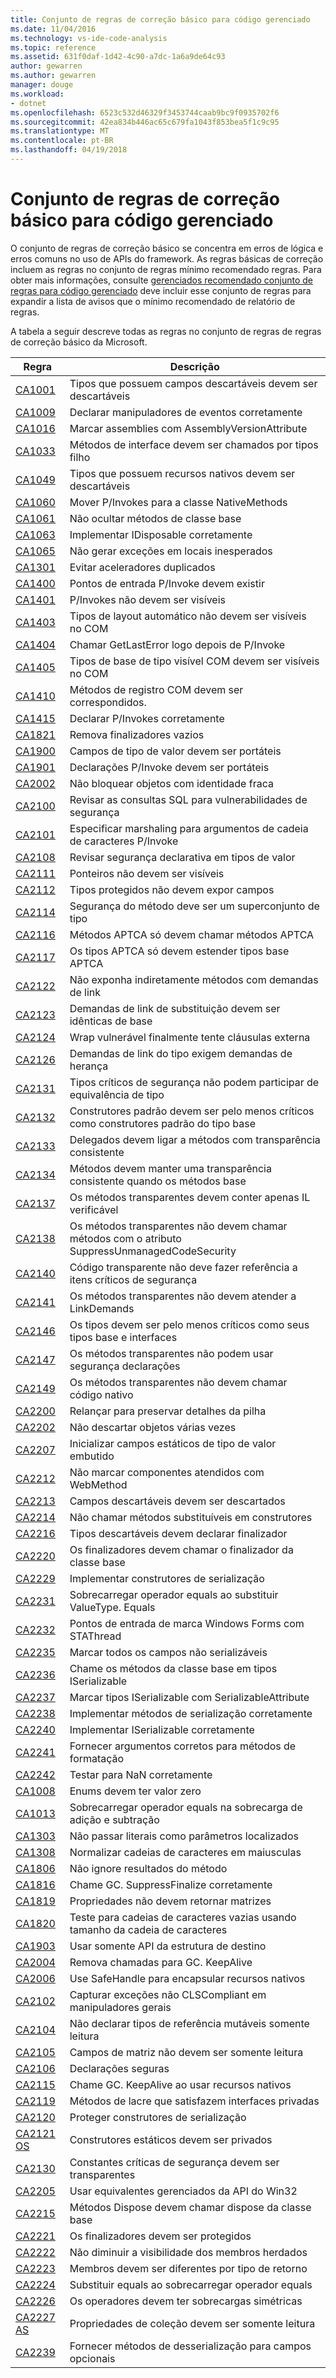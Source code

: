 ```yaml
---
title: Conjunto de regras de correção básico para código gerenciado
ms.date: 11/04/2016
ms.technology: vs-ide-code-analysis
ms.topic: reference
ms.assetid: 631f0daf-1d42-4c90-a7dc-1a6a9de64c93
author: gewarren
ms.author: gewarren
manager: douge
ms.workload:
- dotnet
ms.openlocfilehash: 6523c532d46329f3453744caab9bc9f0935702f6
ms.sourcegitcommit: 42ea834b446ac65c679fa1043f853bea5f1c9c95
ms.translationtype: MT
ms.contentlocale: pt-BR
ms.lasthandoff: 04/19/2018
---
```

# <a name="basic-correctness-rules-rule-set-for-managed-code"></a>Conjunto de regras de correção básico para código gerenciado
O conjunto de regras de correção básico se concentra em erros de lógica e erros comuns no uso de APIs do framework. As regras básicas de correção incluem as regras no conjunto de regras mínimo recomendado regras. Para obter mais informações, consulte [gerenciados recomendado conjunto de regras para código gerenciado](../code-quality/managed-recommended-rules-rule-set-for-managed-code.md) deve incluir esse conjunto de regras para expandir a lista de avisos que o mínimo recomendado de relatório de regras.

 A tabela a seguir descreve todas as regras no conjunto de regras de regras de correção básico da Microsoft.

|Regra|Descrição|
|----------|-----------------|
|[CA1001](../code-quality/ca1001-types-that-own-disposable-fields-should-be-disposable.md)|Tipos que possuem campos descartáveis devem ser descartáveis|
|[CA1009](../code-quality/ca1009-declare-event-handlers-correctly.md)|Declarar manipuladores de eventos corretamente|
|[CA1016](../code-quality/ca1016-mark-assemblies-with-assemblyversionattribute.md)|Marcar assemblies com AssemblyVersionAttribute|
|[CA1033](../code-quality/ca1033-interface-methods-should-be-callable-by-child-types.md)|Métodos de interface devem ser chamados por tipos filho|
|[CA1049](../code-quality/ca1049-types-that-own-native-resources-should-be-disposable.md)|Tipos que possuem recursos nativos devem ser descartáveis|
|[CA1060](../code-quality/ca1060-move-p-invokes-to-nativemethods-class.md)|Mover P/Invokes para a classe NativeMethods|
|[CA1061](../code-quality/ca1061-do-not-hide-base-class-methods.md)|Não ocultar métodos de classe base|
|[CA1063](../code-quality/ca1063-implement-idisposable-correctly.md)|Implementar IDisposable corretamente|
|[CA1065](../code-quality/ca1065-do-not-raise-exceptions-in-unexpected-locations.md)|Não gerar exceções em locais inesperados|
|[CA1301](../code-quality/ca1301-avoid-duplicate-accelerators.md)|Evitar aceleradores duplicados|
|[CA1400](../code-quality/ca1400-p-invoke-entry-points-should-exist.md)|Pontos de entrada P/Invoke devem existir|
|[CA1401](../code-quality/ca1401-p-invokes-should-not-be-visible.md)|P/Invokes não devem ser visíveis|
|[CA1403](../code-quality/ca1403-auto-layout-types-should-not-be-com-visible.md)|Tipos de layout automático não devem ser visíveis no COM|
|[CA1404](../code-quality/ca1404-call-getlasterror-immediately-after-p-invoke.md)|Chamar GetLastError logo depois de P/Invoke|
|[CA1405](../code-quality/ca1405-com-visible-type-base-types-should-be-com-visible.md)|Tipos de base de tipo visível COM devem ser visíveis no COM|
|[CA1410](../code-quality/ca1410-com-registration-methods-should-be-matched.md)|Métodos de registro COM devem ser correspondidos.|
|[CA1415](../code-quality/ca1415-declare-p-invokes-correctly.md)|Declarar P/Invokes corretamente|
|[CA1821](../code-quality/ca1821-remove-empty-finalizers.md)|Remova finalizadores vazios|
|[CA1900](../code-quality/ca1900-value-type-fields-should-be-portable.md)|Campos de tipo de valor devem ser portáteis|
|[CA1901](../code-quality/ca1901-p-invoke-declarations-should-be-portable.md)|Declarações P/Invoke devem ser portáteis|
|[CA2002](../code-quality/ca2002-do-not-lock-on-objects-with-weak-identity.md)|Não bloquear objetos com identidade fraca|
|[CA2100](../code-quality/ca2100-review-sql-queries-for-security-vulnerabilities.md)|Revisar as consultas SQL para vulnerabilidades de segurança|
|[CA2101](../code-quality/ca2101-specify-marshaling-for-p-invoke-string-arguments.md)|Especificar marshaling para argumentos de cadeia de caracteres P/Invoke|
|[CA2108](../code-quality/ca2108-review-declarative-security-on-value-types.md)|Revisar segurança declarativa em tipos de valor|
|[CA2111](../code-quality/ca2111-pointers-should-not-be-visible.md)|Ponteiros não devem ser visíveis|
|[CA2112](../code-quality/ca2112-secured-types-should-not-expose-fields.md)|Tipos protegidos não devem expor campos|
|[CA2114](../code-quality/ca2114-method-security-should-be-a-superset-of-type.md)|Segurança do método deve ser um superconjunto de tipo|
|[CA2116](../code-quality/ca2116-aptca-methods-should-only-call-aptca-methods.md)|Métodos APTCA só devem chamar métodos APTCA|
|[CA2117](../code-quality/ca2117-aptca-types-should-only-extend-aptca-base-types.md)|Os tipos APTCA só devem estender tipos base APTCA|
|[CA2122](../code-quality/ca2122-do-not-indirectly-expose-methods-with-link-demands.md)|Não exponha indiretamente métodos com demandas de link|
|[CA2123](../code-quality/ca2123-override-link-demands-should-be-identical-to-base.md)|Demandas de link de substituição devem ser idênticas de base|
|[CA2124](../code-quality/ca2124-wrap-vulnerable-finally-clauses-in-outer-try.md)|Wrap vulnerável finalmente tente cláusulas externa|
|[CA2126](../code-quality/ca2126-type-link-demands-require-inheritance-demands.md)|Demandas de link do tipo exigem demandas de herança|
|[CA2131](../code-quality/ca2131-security-critical-types-may-not-participate-in-type-equivalence.md)|Tipos críticos de segurança não podem participar de equivalência de tipo|
|[CA2132](../code-quality/ca2132-default-constructors-must-be-at-least-as-critical-as-base-type-default-constructors.md)|Construtores padrão devem ser pelo menos críticos como construtores padrão do tipo base|
|[CA2133](../code-quality/ca2133-delegates-must-bind-to-methods-with-consistent-transparency.md)|Delegados devem ligar a métodos com transparência consistente|
|[CA2134](../code-quality/ca2134-methods-must-keep-consistent-transparency-when-overriding-base-methods.md)|Métodos devem manter uma transparência consistente quando os métodos base|
|[CA2137](../code-quality/ca2137-transparent-methods-must-contain-only-verifiable-il.md)|Os métodos transparentes devem conter apenas IL verificável|
|[CA2138](../code-quality/ca2138-transparent-methods-must-not-call-methods-with-the-suppressunmanagedcodesecurity-attribute.md)|Os métodos transparentes não devem chamar métodos com o atributo SuppressUnmanagedCodeSecurity|
|[CA2140](../code-quality/ca2140-transparent-code-must-not-reference-security-critical-items.md)|Código transparente não deve fazer referência a itens críticos de segurança|
|[CA2141](../code-quality/ca2141-transparent-methods-must-not-satisfy-linkdemands.md)|Os métodos transparentes não devem atender a LinkDemands|
|[CA2146](../code-quality/ca2146-types-must-be-at-least-as-critical-as-their-base-types-and-interfaces.md)|Os tipos devem ser pelo menos críticos como seus tipos base e interfaces|
|[CA2147](../code-quality/ca2147-transparent-methods-may-not-use-security-asserts.md)|Os métodos transparentes não podem usar segurança declarações|
|[CA2149](../code-quality/ca2149-transparent-methods-must-not-call-into-native-code.md)|Os métodos transparentes não devem chamar código nativo|
|[CA2200](../code-quality/ca2200-rethrow-to-preserve-stack-details.md)|Relançar para preservar detalhes da pilha|
|[CA2202](../code-quality/ca2202-do-not-dispose-objects-multiple-times.md)|Não descartar objetos várias vezes|
|[CA2207](../code-quality/ca2207-initialize-value-type-static-fields-inline.md)|Inicializar campos estáticos de tipo de valor embutido|
|[CA2212](../code-quality/ca2212-do-not-mark-serviced-components-with-webmethod.md)|Não marcar componentes atendidos com WebMethod|
|[CA2213](../code-quality/ca2213-disposable-fields-should-be-disposed.md)|Campos descartáveis devem ser descartados|
|[CA2214](../code-quality/ca2214-do-not-call-overridable-methods-in-constructors.md)|Não chamar métodos substituíveis em construtores|
|[CA2216](../code-quality/ca2216-disposable-types-should-declare-finalizer.md)|Tipos descartáveis devem declarar finalizador|
|[CA2220](../code-quality/ca2220-finalizers-should-call-base-class-finalizer.md)|Os finalizadores devem chamar o finalizador da classe base|
|[CA2229](../code-quality/ca2229-implement-serialization-constructors.md)|Implementar construtores de serialização|
|[CA2231](../code-quality/ca2231-overload-operator-equals-on-overriding-valuetype-equals.md)|Sobrecarregar operador equals ao substituir ValueType. Equals|
|[CA2232](../code-quality/ca2232-mark-windows-forms-entry-points-with-stathread.md)|Pontos de entrada de marca Windows Forms com STAThread|
|[CA2235](../code-quality/ca2235-mark-all-non-serializable-fields.md)|Marcar todos os campos não serializáveis|
|[CA2236](../code-quality/ca2236-call-base-class-methods-on-iserializable-types.md)|Chame os métodos da classe base em tipos ISerializable|
|[CA2237](../code-quality/ca2237-mark-iserializable-types-with-serializableattribute.md)|Marcar tipos ISerializable com SerializableAttribute|
|[CA2238](../code-quality/ca2238-implement-serialization-methods-correctly.md)|Implementar métodos de serialização corretamente|
|[CA2240](../code-quality/ca2240-implement-iserializable-correctly.md)|Implementar ISerializable corretamente|
|[CA2241](../code-quality/ca2241-provide-correct-arguments-to-formatting-methods.md)|Fornecer argumentos corretos para métodos de formatação|
|[CA2242](../code-quality/ca2242-test-for-nan-correctly.md)|Testar para NaN corretamente|
|[CA1008](../code-quality/ca1008-enums-should-have-zero-value.md)|Enums devem ter valor zero|
|[CA1013](../code-quality/ca1013-overload-operator-equals-on-overloading-add-and-subtract.md)|Sobrecarregar operador equals na sobrecarga de adição e subtração|
|[CA1303](../code-quality/ca1303-do-not-pass-literals-as-localized-parameters.md)|Não passar literais como parâmetros localizados|
|[CA1308](../code-quality/ca1308-normalize-strings-to-uppercase.md)|Normalizar cadeias de caracteres em maiusculas|
|[CA1806](../code-quality/ca1806-do-not-ignore-method-results.md)|Não ignore resultados do método|
|[CA1816](../code-quality/ca1816-call-gc-suppressfinalize-correctly.md)|Chame GC. SuppressFinalize corretamente|
|[CA1819](../code-quality/ca1819-properties-should-not-return-arrays.md)|Propriedades não devem retornar matrizes|
|[CA1820](../code-quality/ca1820-test-for-empty-strings-using-string-length.md)|Teste para cadeias de caracteres vazias usando tamanho da cadeia de caracteres|
|[CA1903](../code-quality/ca1903-use-only-api-from-targeted-framework.md)|Usar somente API da estrutura de destino|
|[CA2004](../code-quality/ca2004-remove-calls-to-gc-keepalive.md)|Remova chamadas para GC. KeepAlive|
|[CA2006](../code-quality/ca2006-use-safehandle-to-encapsulate-native-resources.md)|Use SafeHandle para encapsular recursos nativos|
|[CA2102](../code-quality/ca2102-catch-non-clscompliant-exceptions-in-general-handlers.md)|Capturar exceções não CLSCompliant em manipuladores gerais|
|[CA2104](../code-quality/ca2104-do-not-declare-read-only-mutable-reference-types.md)|Não declarar tipos de referência mutáveis somente leitura|
|[CA2105](../code-quality/ca2105-array-fields-should-not-be-read-only.md)|Campos de matriz não devem ser somente leitura|
|[CA2106](../code-quality/ca2106-secure-asserts.md)|Declarações seguras|
|[CA2115](../code-quality/ca2115-call-gc-keepalive-when-using-native-resources.md)|Chame GC. KeepAlive ao usar recursos nativos|
|[CA2119](../code-quality/ca2119-seal-methods-that-satisfy-private-interfaces.md)|Métodos de lacre que satisfazem interfaces privadas|
|[CA2120](../code-quality/ca2120-secure-serialization-constructors.md)|Proteger construtores de serialização|
|[CA2121 OS](../code-quality/ca2121-static-constructors-should-be-private.md)|Construtores estáticos devem ser privados|
|[CA2130](../code-quality/ca2130-security-critical-constants-should-be-transparent.md)|Constantes críticas de segurança devem ser transparentes|
|[CA2205](../code-quality/ca2205-use-managed-equivalents-of-win32-api.md)|Usar equivalentes gerenciados da API do Win32|
|[CA2215](../code-quality/ca2215-dispose-methods-should-call-base-class-dispose.md)|Métodos Dispose devem chamar dispose da classe base|
|[CA2221](../code-quality/ca2221-finalizers-should-be-protected.md)|Os finalizadores devem ser protegidos|
|[CA2222](../code-quality/ca2222-do-not-decrease-inherited-member-visibility.md)|Não diminuir a visibilidade dos membros herdados|
|[CA2223](../code-quality/ca2223-members-should-differ-by-more-than-return-type.md)|Membros devem ser diferentes por tipo de retorno|
|[CA2224](../code-quality/ca2224-override-equals-on-overloading-operator-equals.md)|Substituir equals ao sobrecarregar operador equals|
|[CA2226](../code-quality/ca2226-operators-should-have-symmetrical-overloads.md)|Os operadores devem ter sobrecargas simétricas|
|[CA2227 AS](../code-quality/ca2227-collection-properties-should-be-read-only.md)|Propriedades de coleção devem ser somente leitura|
|[CA2239](../code-quality/ca2239-provide-deserialization-methods-for-optional-fields.md)|Fornecer métodos de desserialização para campos opcionais|
